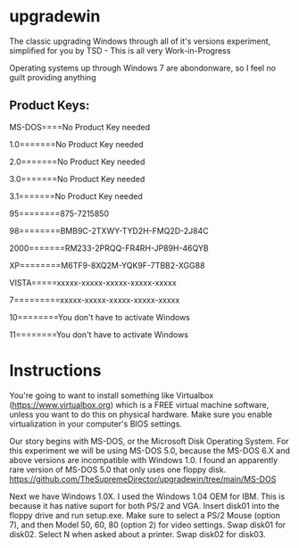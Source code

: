 # upgradewin
The classic upgrading Windows through all of it's versions experiment, simplified for you by TSD - This is all very Work-in-Progress



Operating systems up through Windows 7 are abondonware, so I feel no guilt providing anything


## Product Keys:
MS-DOS====No Product Key needed

1.0=======No Product Key needed

2.0=======No Product Key needed

3.0=======No Product Key needed

3.1=======No Product Key needed

95========875-7215850

98========BMB9C-2TXWY-TYD2H-FMQ2D-2J84C

2000=======RM233-2PRQQ-FR4RH-JP89H-46QYB

XP========M6TF9-8XQ2M-YQK9F-7TBB2-XGG88

VISTA=====xxxxx-xxxxx-xxxxx-xxxxx-xxxxx

7=========xxxxx-xxxxx-xxxxx-xxxxx-xxxxx

10========You don't have to activate Windows

11========You don't have to activate Windows


# Instructions
You're going to want to install something like Virtualbox (https://www.virtualbox.org) which is a FREE virtual machine software, unless you want to do this on physical hardware. Make sure you enable virtualization in your computer's BIOS settings.

Our story begins with MS-DOS, or the Microsoft Disk Operating System. For this experiment we will be using MS-DOS 5.0, because the MS-DOS 6.X and above versions are incompatible with Windows 1.0. I found an apparently rare version of MS-DOS 5.0 that only uses one floppy disk. https://github.com/TheSupremeDirector/upgradewin/tree/main/MS-DOS

Next we have Windows 1.0X. I used the Windows 1.04 OEM for IBM. This is because it has native suport for both PS/2 and VGA. Insert disk01 into the floppy drive and run setup.exe. Make sure to select a PS/2 Mouse (option 7), and then Model 50, 60, 80 (option 2) for video settings. Swap disk01 for disk02. Select N when asked about a printer. Swap disk02 for disk03.
